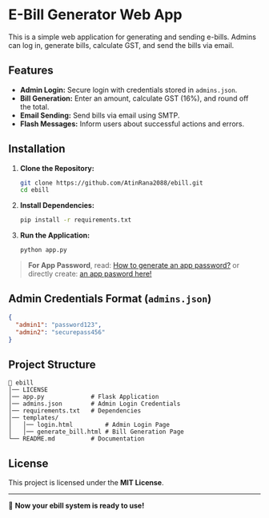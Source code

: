 # E-Bill Generator Web App

This is a simple web application for generating and sending e-bills. Admins can log in, generate bills, calculate GST, and send the bills via email.

## Features
- **Admin Login:** Secure login with credentials stored in `admins.json`.
- **Bill Generation:** Enter an amount, calculate GST (16%), and round off the total.
- **Email Sending:** Send bills via email using SMTP.
- **Flash Messages:** Inform users about successful actions and errors.

## Installation
1. **Clone the Repository:**
   ```sh
   git clone https://github.com/AtinRana2088/ebill.git
   cd ebill
   ```
2. **Install Dependencies:**
   ```sh
   pip install -r requirements.txt
   ```
3. **Run the Application:**
   ```sh
   python app.py
   ```
> **For App Password**, read: [How to generate an app password?](https://support.google.com/mail/thread/205453566?hl=en&msgid=205453795) or directly create: [an app pasword here!](https://myaccount.google.com/apppasswords)


## Admin Credentials Format (`admins.json`)
```json
{
  "admin1": "password123",
  "admin2": "securepass456"
}
```

## Project Structure
```
📂 ebill
│── LICENSE
│── app.py             # Flask Application
│── admins.json        # Admin Login Credentials
│── requirements.txt   # Dependencies
│── templates/
│   │── login.html         # Admin Login Page
│   │── generate_bill.html # Bill Generation Page
└── README.md          # Documentation
```

## License
This project is licensed under the **MIT License**.

---
🚀 **Now your ebill system is ready to use!**
